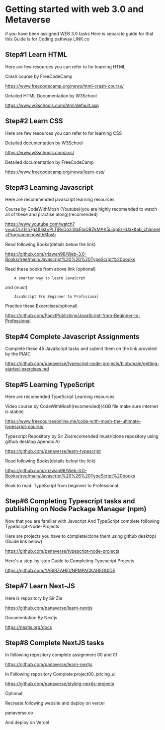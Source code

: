 #   Getting started with web 3.0 and Metaverse 
if you have been assigned WEB 3.0 tasks Here is separate guide for that this Guide is for Coding pathway
    LINK.co
## Step#1 Learn HTML

Here are few resources you can refer to for learning HTML

Crash course by FreeCodeCamp

https://www.freecodecamp.org/news/html-crash-course/  
    
Detailed HTML Documentation by W3School    

https://www.w3schools.com/html/default.asp    
    
## Step#2 Learn CSS

Here are few resources you can refer to for learning CSS

Detailed documentation by W3School

https://www.w3schools.com/css/                           

Detailed documentation by FreeCodeCamp

https://www.freecodecamp.org/news/learn-css/              
    
## Step#3 Learning Javascript

Here are recommended javascript learning resources

Course by CodeWithMosh (Youtube)(you are highly recomended to watch all of these and practise along)(recomended)

https://www.youtube.com/watch?v=upDLs1sn7g4&list=PLTjRvDozrdlxEIuOBZkMAK5uiqp8rHUax&ab_channel=ProgrammingwithMosh

Read following Books(details below the link)

https://github.com/rrizwan98/Web-3.0-Books/tree/main/Javascript%20%26%20TypeScript%20books

Read these books from above link (optional)

        A smarter way to learn JavaScrpt   
        
and (must)

        JavaScript Fro Beginner to Profssional
    
Practice these Excercises(optional)

https://github.com/PacktPublishing/JavaScript-from-Beginner-to-Professional

## Step#4 Complete Javascript Assignments

Complete these 45 JavaScript tasks and submit them on the link provided by the PIAIC

https://github.com/panaverse/typescript-node-projects/blob/main/getting-started-exercises.md

## Step#5 Learning TypeScript

Here are recomended TypeScript Learning resources

Video course by CodeWithMosh(recomended)(4GB file make sure internet is stable)

https://www.freecoursesonline.me/code-with-mosh-the-ultimate-typescript-course/
    
Typescript Repository by Sir Zia(recomended must)(clone repository using github desktop Apendix A)

https://github.com/panaverse/learn-typescript
    
Read following Books(details below the link)

https://github.com/rrizwan98/Web-3.0-Books/tree/main/Javascript%20%26%20TypeScript%20books
    
Book to read: TypeScript from beginner to Professional

## Step#6 Completing Typescript tasks and publishing on Node Package Manager (npm)

Now that you are familiar with Javscript And TypeScript complete following TypeScript-Node-Projects

Here are projects you have to complete(clone them using github desktop)(Guide link below)

https://github.com/panaverse/typescript-node-projects

Here's a step-by-step Guide to Completing Typescript Projects

https://github.com/YASIRZAHID/NPMPACKAGEGUIDE
    
## Step#7 Learn Next-JS 

Here is repository by Sir Zia

https://github.com/panaverse/learn-nextjs
    
Documentation By Nextjs

https://nextjs.org/docs
    
## Step#8 Complete NextJS tasks

In following repository complete assignment 00 and 01

https://github.com/panaverse/learn-nextjs
    
In Following repository Complete project00_pricing_ui

https://github.com/panaverse/styling-nextjs-projects

Optional

Recreate following website and deploy on vercel

panaverse.co
    
And deploy on Vercel    
 


    
    
